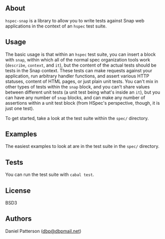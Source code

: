 ## About

`hspec-snap` is a library to allow you to write tests against Snap web
applications in the context of an `hspec` test suite.

## Usage

The basic usage is that within an `hspec` test suite, you can insert a
block with `snap`, within which all of the normal spec organization
tools work (`describe`, `context`, and `it`), but the content of the
actual tests should be tests in the Snap context. These tests can make
requests against your application, run arbitrary handler functions,
and assert various HTTP statuses, content of HTML pages, or just plain
unit tests. You can't mix in other types of tests within the `snap`
block, and you can't share values between different unit tests (a unit
test being what's inside an `it`), but you can have any number of
`snap` blocks, and can make any number of assertions within a unit
test block (from HSpec's perspective, though, it is just one test).

To get started, take a look at the test suite within the `spec/`
directory.

## Examples

The easiest examples to look at are in the test suite in the `spec/`
directory.

## Tests

You can run the test suite with `cabal test`.

## License

BSD3

## Authors

Daniel Patterson (dbp@dbpmail.net)
